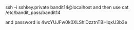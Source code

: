 ssh -i sshkey.private bandit14@localhost
and then use
cat /etc/bandit_pass/bandit14

and password is 4wcYUJFw0k0XLShlDzztnTBHiqxU3b3e
